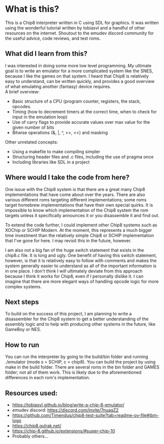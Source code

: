 # What is this?
This is a Chip8 interpreter written in C using SDL for graphics. It was written using the wonderful tutorial written by tobiasvl and a handful of other resources on the internet. Shoutout to the emudev discord community for the useful advice, code reviews, and test roms.

## What did I learn from this?
I was interested in doing some more low level programming. My ultimate goal is to write an emulator for a more complicated system like the SNES, because I like the games on that system. I heard that Chip8 is relatively easy to understand, can be written quickly, and provides a good overview of what emulating another (fantasy) device requires.  
A brief overview:  
+ Basic structure of a CPU (program counter, registers, the stack, opcodes.
+ Timing (how to decrement timers at the correct time, when to check for input in the emulation loop)
+ Use of carry flags to provide accurate values over max value for the given number of bits
+ Bitwise operations (&, |, ^, >>, <<) and masking

Other unrelated concepts:  
+ Using a makefile to make compiling simpler
+ Structuring header files and .c files, including the use of pragma once
+ Including libraries like SDL in a project

## Where would I take the code from here?
One issue with the Chip8 system is that there are a great many Chip8 implementations that have come about over the years. There are also various different roms targeting different implementations; some roms target homebrew implementations that have their own special quirks. It is impossible to know which implementation of the Chip8 system the rom targets unless it specifically announces it or you disassemble it and find out.  
  
To extend the code further, I could implement other Chip8 systems such as XOChip or SCHIP Modern. At the moment, this represents a much bigger time investment than the relatively simple Chip8 or SCHIP implementation that I've gone for here. I may revisit this in the future, however.  
  
I am also not a big fan of the huge switch statement that exists in the chip8.c file. It is long and ugly. One benefit of having this switch statement, however, is that it is relatively easy to follow with comments and makes the system generally easier to understand as all of the important information is in one place. I don't think I will ultimately deviate from this approach because I think it works for Chip8, even if I personally dislike it. I can imagine that there are more elegant ways of handling opcode logic for more complex systems.  
## Next steps
To build on the success of this project, I am planning to write a disassembler for the Chip8 system to get a better understanding of the assembly logic and to help with producing other systems in the future, like GameBoy or NES.
## How to run
You can run the interpreter by going to the build/bin folder and running ./emulator <rom> <mode> (mode s = SCHIP, c = chip8). You can build the project by using make in the build folder. There are several roms in the bin folder and GAMES folder; not all of them work. This is likely due to the aforementioned differences in each rom's implementation.
## Resources used:
+ https://tobiasvl.github.io/blog/write-a-chip-8-emulator/
+ emudev discord: https://discord.com/invite/7nuaqZ2
+ https://github.com/Timendus/chip8-test-suite?tab=readme-ov-file#ibm-logo
+ https://chip8.gulrak.net/
+ https://chip-8.github.io/extensions/#super-chip-10
+ Probably others...
